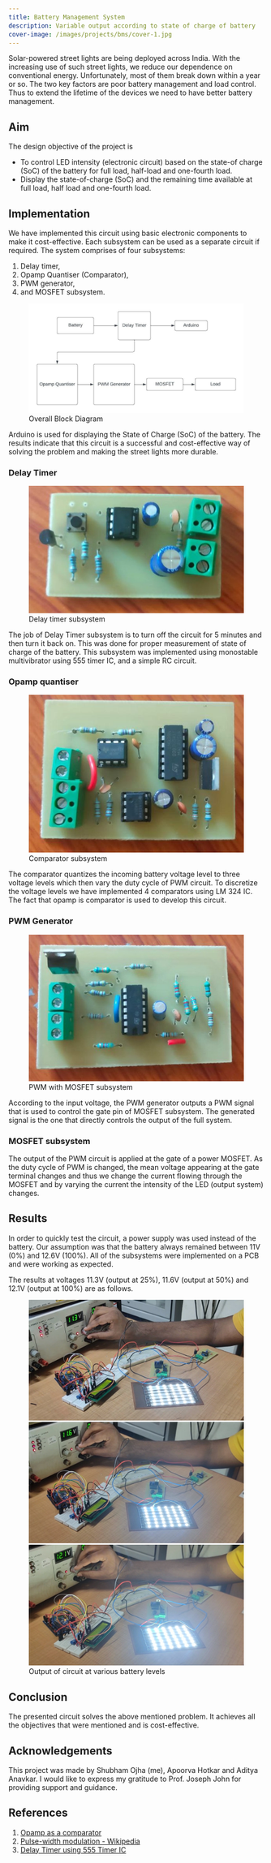 ```yaml
---
title: Battery Management System
description: Variable output according to state of charge of battery
cover-image: /images/projects/bms/cover-1.jpg
---
```


Solar-powered street lights are being deployed across India. With the increasing use of such street lights, we reduce our dependence on conventional energy. Unfortunately, most of them break down within a year or so. The two key factors are poor battery management and load control. Thus to extend the lifetime of the devices we need to have better battery management.

## Aim

The design objective of the project is

- To control LED intensity (electronic circuit) based on the state-of charge (SoC) of the battery for full load, half-load and one-fourth load.
- Display the state-of-charge (SoC) and the remaining time available at full load, half load and one-fourth load.

## Implementation

We have implemented this circuit using basic electronic components to make it cost-effective. Each subsystem can be used as a separate circuit if required. The system comprises of four subsystems:

1. Delay timer,
2. Opamp Quantiser (Comparator),
3. PWM generator,
4. and MOSFET subsystem.

<figure class="image-1-container">
  <img class="image-1" src="/images/projects/bms/block-diagram.jpeg" alt="Block Diagram of Battery Management System"/>
  <figcaption class="image-1-caption">
    Overall Block Diagram
  </figcaption>
</figure>

Arduino is used for displaying the State of Charge (SoC) of the battery. The results indicate that this circuit is a successful and cost-effective way of solving the problem and making the street lights more durable.

### Delay Timer

<figure class="image-1-container">
  <img class="image-1 short-image" src="/images/projects/bms/delay-timer-subsystem.jpg" alt="PCB for delay timer subsystem"/>
  <figcaption class="image-1-caption">
    Delay timer subsystem
  </figcaption>
</figure>

The job of Delay Timer subsystem is to turn off the circuit for 5 minutes and then turn it back on. This was done for proper measurement of state of charge of the battery. This subsystem was implemented using monostable multivibrator using 555 timer IC, and a simple RC circuit.

### Opamp quantiser

<figure class="image-1-container">
  <img class="image-1 short-image" src="/images/projects/bms/comparator-subsystem.jpg" alt="PCB for opamp quantiser subsystem"/>
  <figcaption class="image-1-caption">
    Comparator subsystem
  </figcaption>
</figure>

The comparator quantizes the incoming battery voltage level to three voltage levels which
then vary the duty cycle of PWM circuit. To discretize the voltage levels we have
implemented 4 comparators using LM 324 IC. The fact that opamp is comparator is used to develop this circuit.

### PWM Generator

<figure class="image-1-container">
  <img class="image-1 short-image" src="/images/projects/bms/pwm-mosfet-subsystem.jpg" alt="PCB for PWM and MOSFET subsystem"/>
  <figcaption class="image-1-caption">
    PWM with MOSFET subsystem
  </figcaption>
</figure>

According to the input voltage, the PWM generator outputs a PWM signal that is used to control the gate pin of MOSFET subsystem. The generated signal is the one that directly controls the output of the full system.

### MOSFET subsystem

The output of the PWM circuit is applied at the gate of a power MOSFET. As the duty cycle of PWM is changed, the mean voltage appearing at the gate terminal changes and thus we change the current flowing through the MOSFET and by varying the current the intensity of the LED (output system) changes.

## Results

In order to quickly test the circuit, a power supply was used instead of the battery. Our assumption was that the battery always remained between 11V (0%) and 12.6V (100%). All of the subsystems were implemented on a PCB and were working as expected.

The results at voltages 11.3V (output at 25%), 11.6V (output at 50%) and 12.1V (output at 100%) are as follows.

<figure class="image-3-container">
  <div class="image-section">
    <img class="image-3" src="/images/projects/bms/pcb-25.jpeg" alt="Output at 25%">
    <img class="image-3" src="/images/projects/bms/pcb-50.jpeg" alt="Output at 50%"/>
    <img class="image-3" src="/images/projects/bms/pcb-100.jpeg" alt="Output at 100%"/>
  </div>
  <figcaption class="image-3-caption">
    Output of circuit at various battery levels
  </figcaption>
</figure>

## Conclusion

The presented circuit solves the above mentioned problem. It achieves all the objectives that were mentioned and is cost-effective.

## Acknowledgements

This project was made by Shubham Ojha (me), Apoorva Hotkar and Aditya Anavkar. I would like to express my gratitude to Prof. Joseph John for providing support and guidance.

## References

1. [Opamp as a comparator](https://www.electronics-tutorials.ws/opamp/op-amp-comparator.html)
2. [Pulse-width modulation - Wikipedia](https://en.wikipedia.org/w/index.php?title=Pulse-width$_$modulation$&$oldid=1077715526)
3. [Delay Timer using 555 Timer IC](https://elonics.org/adjustable-auto-on-off-delay-timer-circuit-using-555/)
